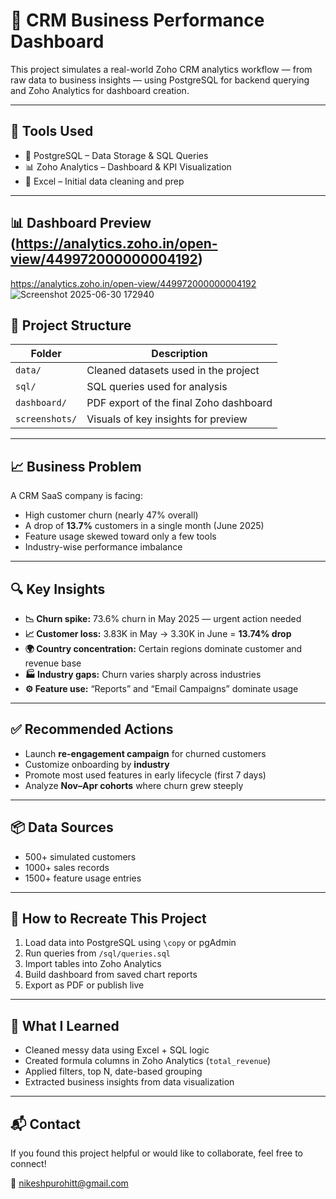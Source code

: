 # 🧠 CRM Business Performance Dashboard

This project simulates a real-world Zoho CRM analytics workflow — from raw data to business insights — using PostgreSQL for backend querying and Zoho Analytics for dashboard creation.

---

## 🔧 Tools Used

- 🐘 PostgreSQL – Data Storage & SQL Queries
- 📊 Zoho Analytics – Dashboard & KPI Visualization
- 📂 Excel – Initial data cleaning and prep

---

## 📊 Dashboard Preview (https://analytics.zoho.in/open-view/449972000000004192)
https://analytics.zoho.in/open-view/449972000000004192
 ![Screenshot 2025-06-30 172940](https://github.com/user-attachments/assets/2bfe086c-73d8-4c8d-bc71-555fd626b15e)

## 📁 Project Structure

| Folder | Description |
|--------|-------------|
| `data/` | Cleaned datasets used in the project |
| `sql/` | SQL queries used for analysis |
| `dashboard/` | PDF export of the final Zoho dashboard |
| `screenshots/` | Visuals of key insights for preview |

---

## 📈 Business Problem

A CRM SaaS company is facing:
- High customer churn (nearly 47% overall)
- A drop of **13.7%** customers in a single month (June 2025)
- Feature usage skewed toward only a few tools
- Industry-wise performance imbalance

---

## 🔍 Key Insights

- **📉 Churn spike:** 73.6% churn in May 2025 — urgent action needed
- **📈 Customer loss:** 3.83K in May → 3.30K in June = **13.74% drop**
- **🌍 Country concentration:** Certain regions dominate customer and revenue base
- **🏭 Industry gaps:** Churn varies sharply across industries
- **⚙️ Feature use:** “Reports” and “Email Campaigns” dominate usage

---

## ✅ Recommended Actions

- Launch **re-engagement campaign** for churned customers
- Customize onboarding by **industry**
- Promote most used features in early lifecycle (first 7 days)
- Analyze **Nov–Apr cohorts** where churn grew steeply

---

## 📦 Data Sources

- 500+ simulated customers
- 1000+ sales records
- 1500+ feature usage entries

---

## 🚀 How to Recreate This Project

1. Load data into PostgreSQL using `\copy` or pgAdmin
2. Run queries from `/sql/queries.sql`
3. Import tables into Zoho Analytics
4. Build dashboard from saved chart reports
5. Export as PDF or publish live

---

## 🧠 What I Learned

- Cleaned messy data using Excel + SQL logic
- Created formula columns in Zoho Analytics (`total_revenue`)
- Applied filters, top N, date-based grouping
- Extracted business insights from data visualization

---

## 📬 Contact

If you found this project helpful or would like to collaborate, feel free to connect!
 
📧 nikeshpurohitt@gmail.com
